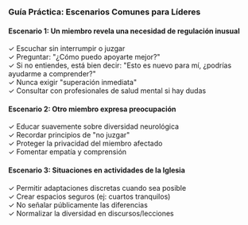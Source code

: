 ### Guía Práctica: Escenarios Comunes para Líderes

#### Escenario 1: Un miembro revela una necesidad de regulación inusual
✓ Escuchar sin interrumpir o juzgar</br>
✓ Preguntar: "¿Cómo puedo apoyarte mejor?"</br>
✓ Si no entiendes, está bien decir: "Esto es nuevo para mí,
  ¿podrías ayudarme a comprender?"</br>
✓ Nunca exigir "superación inmediata"</br>
✓ Consultar con profesionales de salud mental si hay dudas</br>

#### Escenario 2: Otro miembro expresa preocupación
✓ Educar suavemente sobre diversidad neurológica</br>
✓ Recordar principios de "no juzgar"</br>
✓ Proteger la privacidad del miembro afectado</br>
✓ Fomentar empatía y comprensión</br>

#### Escenario 3: Situaciones en actividades de la Iglesia
✓ Permitir adaptaciones discretas cuando sea posible</br>
✓ Crear espacios seguros (ej: cuartos tranquilos)</br>
✓ No señalar públicamente las diferencias</br>
✓ Normalizar la diversidad en discursos/lecciones</br>